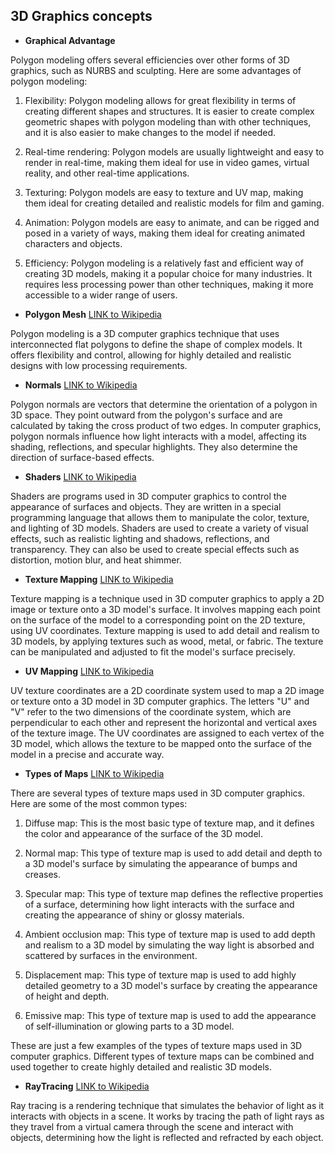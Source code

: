 ## 3D Graphics concepts

* **Graphical Advantage** 

Polygon modeling offers several efficiencies over other forms of 3D graphics, such as NURBS and sculpting. Here are some advantages of polygon modeling:

1. Flexibility: Polygon modeling allows for great flexibility in terms of creating different shapes and structures. It is easier to create complex geometric shapes with polygon modeling than with other techniques, and it is also easier to make changes to the model if needed.

2. Real-time rendering: Polygon models are usually lightweight and easy to render in real-time, making them ideal for use in video games, virtual reality, and other real-time applications.

3. Texturing: Polygon models are easy to texture and UV map, making them ideal for creating detailed and realistic models for film and gaming.

4. Animation: Polygon models are easy to animate, and can be rigged and posed in a variety of ways, making them ideal for creating animated characters and objects.

5. Efficiency: Polygon modeling is a relatively fast and efficient way of creating 3D models, making it a popular choice for many industries. It requires less processing power than other techniques, making it more accessible to a wider range of users.

* **Polygon Mesh** [LINK to Wikipedia](https://en.wikipedia.org/wiki/Polygon_mesh)

Polygon modeling is a 3D computer graphics technique that uses interconnected flat polygons to define the shape of complex models. It offers flexibility and control, allowing for highly detailed and realistic designs with low processing requirements. 

* **Normals** [LINK to Wikipedia](https://en.wikipedia.org/wiki/Normal_(geometry))

Polygon normals are vectors that determine the orientation of a polygon in 3D space. They point outward from the polygon's surface and are calculated by taking the cross product of two edges. In computer graphics, polygon normals influence how light interacts with a model, affecting its shading, reflections, and specular highlights. They also determine the direction of surface-based effects.

* **Shaders** [LINK to Wikipedia](https://en.wikipedia.org/wiki/Shader)

Shaders are programs used in 3D computer graphics to control the appearance of surfaces and objects. They are written in a special programming language that allows them to manipulate the color, texture, and lighting of 3D models. Shaders are used to create a variety of visual effects, such as realistic lighting and shadows, reflections, and transparency. They can also be used to create special effects such as distortion, motion blur, and heat shimmer. 

* **Texture Mapping** [LINK to Wikipedia](https://en.wikipedia.org/wiki/Texture_mapping)

Texture mapping is a technique used in 3D computer graphics to apply a 2D image or texture onto a 3D model's surface. It involves mapping each point on the surface of the model to a corresponding point on the 2D texture, using UV coordinates. Texture mapping is used to add detail and realism to 3D models, by applying textures such as wood, metal, or fabric. The texture can be manipulated and adjusted to fit the model's surface precisely. 

* **UV Mapping** [LINK to Wikipedia](https://en.wikipedia.org/wiki/UV_mapping)

UV texture coordinates are a 2D coordinate system used to map a 2D image or texture onto a 3D model in 3D computer graphics. The letters "U" and "V" refer to the two dimensions of the coordinate system, which are perpendicular to each other and represent the horizontal and vertical axes of the texture image. The UV coordinates are assigned to each vertex of the 3D model, which allows the texture to be mapped onto the surface of the model in a precise and accurate way.

* **Types of Maps** [LINK to Wikipedia](https://en.wikipedia.org/wiki/Displacement_mapping)

There are several types of texture maps used in 3D computer graphics. Here are some of the most common types:

1. Diffuse map: This is the most basic type of texture map, and it defines the color and appearance of the surface of the 3D model.

2. Normal map: This type of texture map is used to add detail and depth to a 3D model's surface by simulating the appearance of bumps and creases.

3. Specular map: This type of texture map defines the reflective properties of a surface, determining how light interacts with the surface and creating the appearance of shiny or glossy materials.

4. Ambient occlusion map: This type of texture map is used to add depth and realism to a 3D model by simulating the way light is absorbed and scattered by surfaces in the environment.

5. Displacement map: This type of texture map is used to add highly detailed geometry to a 3D model's surface by creating the appearance of height and depth.

6. Emissive map: This type of texture map is used to add the appearance of self-illumination or glowing parts to a 3D model.

These are just a few examples of the types of texture maps used in 3D computer graphics. Different types of texture maps can be combined and used together to create highly detailed and realistic 3D models.

* **RayTracing** [LINK to Wikipedia](https://en.wikipedia.org/wiki/Ray_tracing_(graphics))

Ray tracing is a rendering technique that simulates the behavior of light as it interacts with objects in a scene. It works by tracing the path of light rays as they travel from a virtual camera through the scene and interact with objects, determining how the light is reflected and refracted by each object. 
